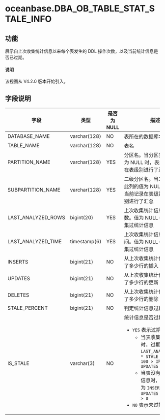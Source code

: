 # oceanbase.DBA_OB_TABLE_STAT_STALE_INFO

## 功能

展示自上次收集统计信息以来每个表发生的 DDL 操作次数，以及当前统计信息是否已过期。

<main id="notice" type='explain'>
  <h4>说明</h4>
  <p>该视图从 V4.2.0 版本开始引入。</p>
</main>

## 字段说明

| **字段** | **类型** | **是否为 NULL** | **描述** |
| --- | --- | --- | --- |
| DATABASE_NAME | varchar(128) | NO | 表所在的数据库名 |
| TABLE_NAME | varchar(128) | NO | 表名|
| PARTITION_NAME | varchar(128) | YES | 分区名。当分区表此列的值为 NULL 时，表示当前记录在表级别进行了汇总 |
| SUBPARTITION_NAME | varchar(128) | YES | 二级分区名。当二级分区表此列的值为 NULL 时，表示当前记录在表级别或分区级别进行了汇总 |
| LAST_ANALYZED_ROWS | bigint(20) | YES | 上次收集统计信息时的行数。值为 NULL 表示没有收集过统计信息 |
| LAST_ANALYZED_TIME | timestamp(6) | YES | 上次收集统计信息时的时间。值为 NULL 表示没有收集过统计信息 |
| INSERTS | bigint(21) | NO | 从上次收集统计信息起发生了多少行的插入 |
| UPDATES | bigint(21) | NO | 从上次收集统计信息起发生了多少行的更新 |
| DELETES | bigint(21) | NO | 从上次收集统计信息起发生了多少行的删除 |
| STALE_PERCENT | bigint(21) | NO | 判定统计信息过期的百分比 |
| IS_STALE | varchar(3) | NO | 统计信息是否过期。<ul><li>`YES` 表示过期<ul><li>当表收集过统计信息时，过期的条件为 `LAST_ANALYZED_ROWS * STALE_PERCENT / 100 > INSERTS + UPDATES + DELETES`  </li><li>当表没有收集过统计信息时，过期的条件为 `INSERTS + UPDATES + DELETES > 0` </li></ul>  </li><li>`NO` 表示未过期 </li></ul>|
